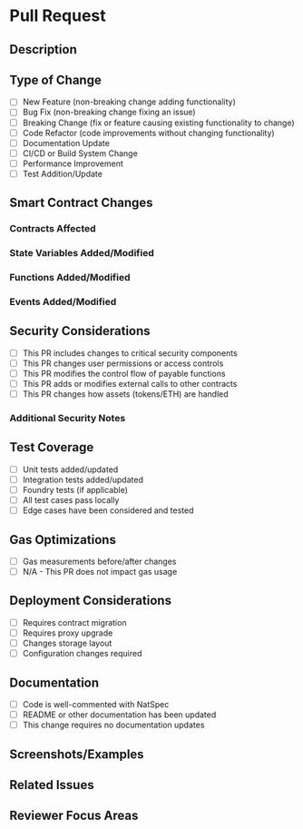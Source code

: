 # Pull Request

## Description
<!-- Provide a concise description of the changes. -->

## Type of Change
<!-- Mark the appropriate option with an "x" -->
- [ ] New Feature (non-breaking change adding functionality)
- [ ] Bug Fix (non-breaking change fixing an issue)
- [ ] Breaking Change (fix or feature causing existing functionality to change)
- [ ] Code Refactor (code improvements without changing functionality)
- [ ] Documentation Update
- [ ] CI/CD or Build System Change
- [ ] Performance Improvement
- [ ] Test Addition/Update

## Smart Contract Changes
<!-- For changes involving smart contracts, please complete this section -->

### Contracts Affected
<!-- List all contracts that were modified -->

### State Variables Added/Modified
<!-- For any contract with new or updated state variables, list them here -->

### Functions Added/Modified
<!-- For any contract with new or updated functions, list them here -->

### Events Added/Modified
<!-- For any contract with new or updated events, list them here -->

## Security Considerations
<!-- Mark the appropriate option with an "x" -->
- [ ] This PR includes changes to critical security components
- [ ] This PR changes user permissions or access controls
- [ ] This PR modifies the control flow of payable functions
- [ ] This PR adds or modifies external calls to other contracts
- [ ] This PR changes how assets (tokens/ETH) are handled

### Additional Security Notes
<!-- Required for any checked items above -->

## Test Coverage
<!-- Describe the testing approach and any specific tests added -->
- [ ] Unit tests added/updated
- [ ] Integration tests added/updated
- [ ] Foundry tests (if applicable)
- [ ] All test cases pass locally
- [ ] Edge cases have been considered and tested

## Gas Optimizations
<!-- If applicable, describe any gas optimizations made -->
- [ ] Gas measurements before/after changes
- [ ] N/A - This PR does not impact gas usage

## Deployment Considerations
<!-- Describe any deployment steps needed for this change -->
- [ ] Requires contract migration
- [ ] Requires proxy upgrade
- [ ] Changes storage layout
- [ ] Configuration changes required

## Documentation
- [ ] Code is well-commented with NatSpec
- [ ] README or other documentation has been updated
- [ ] This change requires no documentation updates

## Screenshots/Examples
<!-- If applicable, add screenshots or code examples to help explain the change -->

## Related Issues
<!-- Link any related issues here using the GitHub syntax: "Fixes #123" or "Related to #456" -->

## Reviewer Focus Areas
<!-- Highlight specific areas where reviewer attention would be most valuable --> 